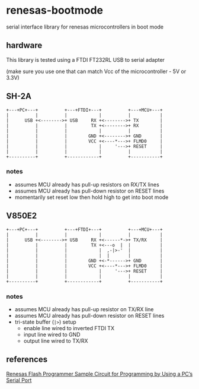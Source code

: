 # renesas-bootmode
serial interface library for renesas microcontrollers in boot mode

## hardware
This library is tested using a FTDI FT232RL USB to serial adapter

(make sure you use one that can match Vcc of the microcontroller - 5V or 3.3V)

## SH-2A
```
+---+PC+---+          +---+FTDI+---+          +---+MCU+---+
|          |          |            |          |           |
|      USB +<-------->+ USB     RX +<-------->+ TX        |
|          |          |         TX +<-------->+ RX        |
|          |          |            |          |           |
|          |          |        GND +<-------->+ GND       |
|          |          |        VCC +<----*--->+ FLMD0     |
|          |          |            |     '--->+ RESET     |
|          |          |            |          |           |
+----------+          +------------+          +-----------+
```
### notes
* assumes MCU already has pull-up resistors on RX/TX lines
* assumes MCU already has pull-down resistor on RESET lines
* momentarily set reset low then hold high to get into boot mode

## V850E2
```
+---+PC+---+          +---+FTDI+---+          +---+MCU+---+
|          |          |            |          |           |
|      USB +<-------->+ USB     RX +<------*->+ TX/RX     |
|          |          |         TX +<---o  |  |           |
|          |          |            |  ,-|>-'  |           |
|          |          |            |  |       |           |
|          |          |        GND +<-*------>+ GND       |
|          |          |        VCC +<----*--->+ FLMD0     |
|          |          |            |     '--->+ RESET     |
|          |          |            |          |           |
+----------+          +------------+          +-----------+
```

### notes
* assumes MCU already has pull-up resistor on TX/RX line
* assumes MCU already has pull-down resistor on RESET lines
* tri-state buffer (`|>`) setup
  * enable line wired to inverted FTDI TX
  * input line wired to GND
  * output line wired to TX/RX

## references
[Renesas Flash Programmer
Sample Circuit for Programming
by Using a PC’s Serial Port](https://www.renesas.com/us/en/doc/products/tool/doc/001/r20ut0857ej0300_rfpsplcrct.pdf)